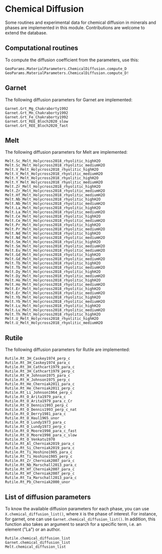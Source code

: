 # Chemical Diffusion

Some routines and experimental data for chemical diffusion in minerals and phases are implemented in this module. Contributions are welcome to extend the database.

## Computational routines
To compute the diffusion coefficient from the parameters, use this:
```@docs
GeoParams.MaterialParameters.ChemicalDiffusion.compute_D
GeoParams.MaterialParameters.ChemicalDiffusion.compute_D!
```

## Garnet
The following diffusion parameters for Garnet are implemented:

```@docs
Garnet.Grt_Mg_Chakraborty1992
Garnet.Grt_Mn_Chakraborty1992
Garnet.Grt_Fe_Chakraborty1992
Garnet.Grt_REE_Bloch2020_slow
Garnet.Grt_REE_Bloch2020_fast
```

## Melt
The following diffusion parameters for Melt are implemented:

```@docs
Melt.Sc_Melt_Holycross2018_rhyolitic_highH2O
Melt.Sc_Melt_Holycross2018_rhyolitic_mediumH2O
Melt.V_Melt_Holycross2018_rhyolitic_highH2O
Melt.V_Melt_Holycross2018_rhyolitic_mediumH2O
Melt.Y_Melt_Holycross2018_rhyolitic_highH2O
Melt.Y_Melt_Holycross2018_rhyolitic_mediumH2O
Melt.Zr_Melt_Holycross2018_rhyolitic_highH2O
Melt.Zr_Melt_Holycross2018_rhyolitic_mediumH2O
Melt.Hf_Melt_Holycross2018_rhyolitic_mediumH2O
Melt.Nb_Melt_Holycross2018_rhyolitic_highH2O
Melt.Nb_Melt_Holycross2018_rhyolitic_mediumH2O
Melt.La_Melt_Holycross2018_rhyolitic_highH2O
Melt.La_Melt_Holycross2018_rhyolitic_mediumH2O
Melt.Ce_Melt_Holycross2018_rhyolitic_highH2O
Melt.Ce_Melt_Holycross2018_rhyolitic_mediumH2O
Melt.Pr_Melt_Holycross2018_rhyolitic_highH2O
Melt.Pr_Melt_Holycross2018_rhyolitic_mediumH2O
Melt.Nd_Melt_Holycross2018_rhyolitic_highH2O
Melt.Nd_Melt_Holycross2018_rhyolitic_mediumH2O
Melt.Sm_Melt_Holycross2018_rhyolitic_highH2O
Melt.Sm_Melt_Holycross2018_rhyolitic_mediumH2O
Melt.Eu_Melt_Holycross2018_rhyolitic_mediumH2O
Melt.Gd_Melt_Holycross2018_rhyolitic_highH2O
Melt.Gd_Melt_Holycross2018_rhyolitic_mediumH2O
Melt.Tb_Melt_Holycross2018_rhyolitic_highH2O
Melt.Tb_Melt_Holycross2018_rhyolitic_mediumH2O
Melt.Dy_Melt_Holycross2018_rhyolitic_highH2O
Melt.Dy_Melt_Holycross2018_rhyolitic_mediumH2O
Melt.Ho_Melt_Holycross2018_rhyolitic_highH2O
Melt.Ho_Melt_Holycross2018_rhyolitic_mediumH2O
Melt.Er_Melt_Holycross2018_rhyolitic_highH2O
Melt.Er_Melt_Holycross2018_rhyolitic_mediumH2O
Melt.Yb_Melt_Holycross2018_rhyolitic_highH2O
Melt.Yb_Melt_Holycross2018_rhyolitic_mediumH2O
Melt.Lu_Melt_Holycross2018_rhyolitic_highH2O
Melt.Lu_Melt_Holycross2018_rhyolitic_mediumH2O
Melt.Th_Melt_Holycross2018_rhyolitic_highH2O
Melt.U_Melt_Holycross2018_rhyolitic_highH2O
Melt.U_Melt_Holycross2018_rhyolitic_mediumH2O
```

## Rutile
The following diffusion parameters for Rutile are implemented:

```@docs
Rutile.Rt_3H_Caskey1974_perp_c
Rutile.Rt_3H_Caskey1974_para_c
Rutile.Rt_3H_Cathcart1979_para_c
Rutile.Rt_3H_Cathcart1979_perp_c
Rutile.Rt_H_Johnson1975_para_c
Rutile.Rt_H_Johnson1975_perp_c
Rutile.Rt_He_Cherniak2011_para_c
Rutile.Rt_He_Cherniak2011_perp_c
Rutile.Rt_Li_Johnson1964_perp_c
Rutile.Rt_O_Arita1979_para_c
Rutile.Rt_O_Arita1979_para_c_Cr
Rutile.Rt_O_Dennis1993_perp_c
Rutile.Rt_O_Dennis1993_perp_c_nat
Rutile.Rt_O_Derry1981_para_c
Rutile.Rt_O_Haul1965_unor
Rutile.Rt_O_Lundy1973_para_c
Rutile.Rt_O_Lundy1973_perp_c
Rutile.Rt_O_Moore1998_para_c_fast
Rutile.Rt_O_Moore1998_para_c_slow
Rutile.Rt_O_Venkatu1970
Rutile.Rt_Al_Cherniak2019_para_c
Rutile.Rt_Si_Cherniak2019_para_c
Rutile.Rt_Ti_Hoshino1985_para_c
Rutile.Rt_Ti_Hoshino1985_perp_c
Rutile.Rt_Zr_Cherniak2007_para_c
Rutile.Rt_Nb_Marschall2013_para_c
Rutile.Rt_Hf_Cherniak2007_para_c
Rutile.Rt_Hf_Cherniak2007_perp_c
Rutile.Rt_Ta_Marschall2013_para_c
Rutile.Rt_Pb_Cherniak2000_unor
```

## List of diffusion parameters

To know the available diffusion parameters for each phase, you can use `X.chemical_diffusion_list()`, where `X` is the phase of interest.
For instance, for garnet, one can use `Garnet.chemical_diffusion_list()`. In addition, this function also takes an argument to search for a specific term, i.e. an element ("La") or an author.

```@docs
Rutile.chemical_diffusion_list
Garnet.chemical_diffusion_list
Melt.chemical_diffusion_list
```
